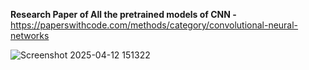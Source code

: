 **Research Paper of All the pretrained models of CNN -** https://paperswithcode.com/methods/category/convolutional-neural-networks

![Screenshot 2025-04-12 151322](https://github.com/user-attachments/assets/9b9a4d5c-9f8e-462c-81c4-3c374324f788)

